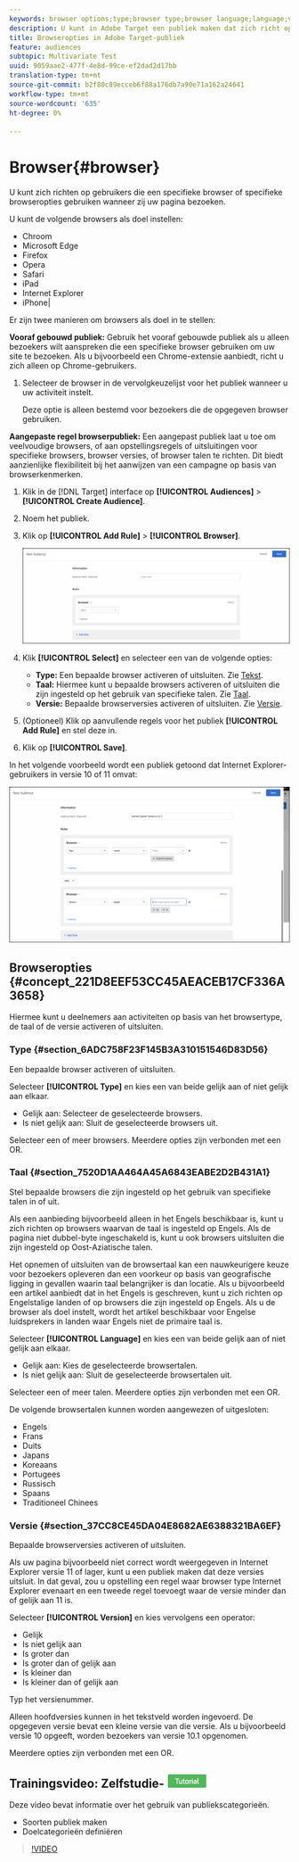```yaml
---
keywords: browser options;type;browser type;browser language;language;version;browser version
description: U kunt in Adobe Target een publiek maken dat zich richt op gebruikers die een specifieke browser of browseropties gebruiken wanneer zij uw pagina bezoeken.
title: Browseropties in Adobe Target-publiek
feature: audiences
subtopic: Multivariate Test
uuid: 9059aae2-477f-4e8d-99ce-ef2dad2d17bb
translation-type: tm+mt
source-git-commit: b2f80c89ecceb6f88a176db7a90e71a162a24641
workflow-type: tm+mt
source-wordcount: '635'
ht-degree: 0%

---
```



# Browser{#browser}

U kunt zich richten op gebruikers die een specifieke browser of specifieke browseropties gebruiken wanneer zij uw pagina bezoeken.

U kunt de volgende browsers als doel instellen:

* Chroom
* Microsoft Edge
* Firefox
* Opera
* Safari
* iPad
* Internet Explorer
* iPhone|

Er zijn twee manieren om browsers als doel in te stellen:

**Vooraf gebouwd publiek:** Gebruik het vooraf gebouwde publiek als u alleen bezoekers wilt aanspreken die een specifieke browser gebruiken om uw site te bezoeken. Als u bijvoorbeeld een Chrome-extensie aanbiedt, richt u zich alleen op Chrome-gebruikers.

1. Selecteer de browser in de vervolgkeuzelijst voor het publiek wanneer u uw activiteit instelt.

   Deze optie is alleen bestemd voor bezoekers die de opgegeven browser gebruiken.

**Aangepaste regel browserpubliek:** Een aangepast publiek laat u toe om veelvoudige browsers, of aan opstellingsregels of uitsluitingen voor specifieke browsers, browser versies, of browser talen te richten. Dit biedt aanzienlijke flexibiliteit bij het aanwijzen van een campagne op basis van browserkenmerken.

1. Klik in de [!DNL Target] interface op **[!UICONTROL Audiences]** > **[!UICONTROL Create Audience]**.
1. Noem het publiek.
1. Klik op **[!UICONTROL Add Rule]** > **[!UICONTROL Browser]**.

   ![Regels > Brower](assets/target_browser.png)

1. Klik **[!UICONTROL Select]** en selecteer een van de volgende opties:

   * **Type:** Een bepaalde browser activeren of uitsluiten. Zie [Tekst](../../../c-target/c-audiences/c-target-rules/browser.md#section_6ADC758F23F145B3A310151546D83D56).
   * **Taal:** Hiermee kunt u bepaalde browsers activeren of uitsluiten die zijn ingesteld op het gebruik van specifieke talen. Zie [Taal](../../../c-target/c-audiences/c-target-rules/browser.md#section_7520D1AA464A45A6843EABE2D2B431A1).
   * **Versie:** Bepaalde browserversies activeren of uitsluiten. Zie [Versie](../../../c-target/c-audiences/c-target-rules/browser.md#section_37CC8CE45DA04E8682AE6388321BA6EF).

1. (Optioneel) Klik op aanvullende regels voor het publiek **[!UICONTROL Add Rule]** en stel deze in.
1. Klik op **[!UICONTROL Save]**.

In het volgende voorbeeld wordt een publiek getoond dat Internet Explorer-gebruikers in versie 10 of 11 omvat:

![Doel: IE 10 en 11](/help/c-target/c-audiences/c-target-rules/assets/target_ie-10-11.png)

## Browseropties {#concept_221D8EEF53CC45AEACEB17CF336A3658}

Hiermee kunt u deelnemers aan activiteiten op basis van het browsertype, de taal of de versie activeren of uitsluiten.

### Type {#section_6ADC758F23F145B3A310151546D83D56}

Een bepaalde browser activeren of uitsluiten.

Selecteer **[!UICONTROL Type]** en kies een van beide gelijk aan of niet gelijk aan elkaar.

* Gelijk aan: Selecteer de geselecteerde browsers.
* Is niet gelijk aan: Sluit de geselecteerde browsers uit.

Selecteer een of meer browsers. Meerdere opties zijn verbonden met een OR.

### Taal {#section_7520D1AA464A45A6843EABE2D2B431A1}

Stel bepaalde browsers die zijn ingesteld op het gebruik van specifieke talen in of uit.

Als een aanbieding bijvoorbeeld alleen in het Engels beschikbaar is, kunt u zich richten op browsers waarvan de taal is ingesteld op Engels. Als de pagina niet dubbel-byte ingeschakeld is, kunt u ook browsers uitsluiten die zijn ingesteld op Oost-Aziatische talen.

Het opnemen of uitsluiten van de browsertaal kan een nauwkeurigere keuze voor bezoekers opleveren dan een voorkeur op basis van geografische ligging in gevallen waarin taal belangrijker is dan locatie. Als u bijvoorbeeld een artikel aanbiedt dat in het Engels is geschreven, kunt u zich richten op Engelstalige landen of op browsers die zijn ingesteld op Engels. Als u de browser als doel instelt, wordt het artikel beschikbaar voor Engelse luidsprekers in landen waar Engels niet de primaire taal is.

Selecteer **[!UICONTROL Language]** en kies een van beide gelijk aan of niet gelijk aan elkaar.

* Gelijk aan: Kies de geselecteerde browsertalen.
* Is niet gelijk aan: Sluit de geselecteerde browsertalen uit.

Selecteer een of meer talen. Meerdere opties zijn verbonden met een OR.

De volgende browsertalen kunnen worden aangewezen of uitgesloten:

* Engels
* Frans
* Duits
* Japans
* Koreaans
* Portugees
* Russisch
* Spaans
* Traditioneel Chinees

### Versie {#section_37CC8CE45DA04E8682AE6388321BA6EF}

Bepaalde browserversies activeren of uitsluiten.

Als uw pagina bijvoorbeeld niet correct wordt weergegeven in Internet Explorer versie 11 of lager, kunt u een publiek maken dat deze versies uitsluit. In dat geval, zou u opstelling een regel waar browser type Internet Explorer evenaart en een tweede regel toevoegt waar de versie minder dan of gelijk aan 11 is.

Selecteer **[!UICONTROL Version]** en kies vervolgens een operator:

* Gelijk
* Is niet gelijk aan
* Is groter dan
* Is groter dan of gelijk aan
* Is kleiner dan
* Is kleiner dan of gelijk aan

Typ het versienummer.

Alleen hoofdversies kunnen in het tekstveld worden ingevoerd. De opgegeven versie bevat een kleine versie van die versie. Als u bijvoorbeeld versie 10 opgeeft, worden bezoekers van versie 10.1 opgenomen.

Meerdere opties zijn verbonden met een OR.

## Trainingsvideo: Zelfstudie- ![badge voor soorten publiek maken](/help/assets/tutorial.png)

Deze video bevat informatie over het gebruik van publiekscategorieën.

* Soorten publiek maken
* Doelcategorieën definiëren

>[!VIDEO](https://video.tv.adobe.com/v/17392)